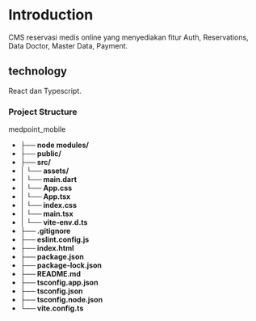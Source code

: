 # Introduction

CMS reservasi medis online yang menyediakan fitur Auth, Reservations, Data Doctor, Master Data, Payment.


## technology

React dan Typescript.

### Project Structure 
medpoint_mobile
- **├── node modules/**        
- **├── public/**               
- **├── src/**
- **│   └── assets/**
- **│       └── main.dart**
- **│   └── App.css**
- **│   └── App.tsx**
- **│   └── index.css**
- **│   └── main.tsx**
- **│   └── vite-env.d.ts**
- **├── .gitignore**
- **├── eslint.config.js**
- **├── index.html**
- **├── package.json**
- **├── package-lock.json**
- **├── README.md**
- **├── tsconfig.app.json**
- **├── tsconfig.json**
- **├── tsconfig.node.json**
- **└── vite.config.ts**
